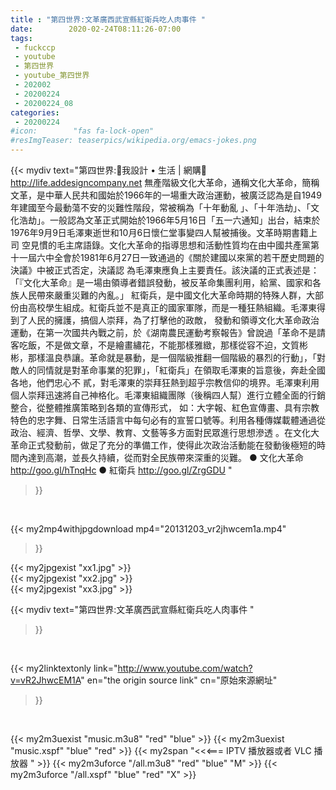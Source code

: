```yaml
---
title : "第四世界:文革廣西武宣縣紅衛兵吃人肉事件 "
date:        2020-02-24T08:11:26-07:00
tags:
 - fuckccp
 - youtube
 - 第四世界
 - youtube_第四世界
 - 202002
 - 20200224
 - 20200224_08
categories:
 - 20200224
#icon:        "fas fa-lock-open"
#resImgTeaser: teaserpics/wikipedia.org/emacs-jokes.png
---
```


{{< mydiv text="第四世界:💎我設計 • 生活 | 網購💎 http://life.addesigncompany.net  無產階級文化大革命，通稱文化大革命，簡稱文革，是中華人民共和國始於1966年的一場重大政治運動，被廣泛認為是自1949年建國至今最動蕩不安的災難性階段，常被稱為「十年動亂 」、「十年浩劫」、「文化浩劫」。一般認為文革正式開始於1966年5月16日「五一六通知」出台，結束於1976年9月9日毛澤東逝世和10月6日懷仁堂事變四人幫被捕後。文革時期書籍上司 空見慣的毛主席語錄。文化大革命的指導思想和活動性質均在由中國共產黨第十一屆六中全會於1981年6月27日一致通過的《關於建國以來黨的若干歷史問題的決議》中被正式否定，決議認 為毛澤東應負上主要責任。該決議的正式表述是：「『文化大革命』是一場由領導者錯誤發動，被反革命集團利用，給黨、國家和各族人民帶來嚴重災難的內亂。」  紅衛兵，是中國文化大革命時期的特殊人群，大部份由高校學生組成。紅衛兵並不是真正的國家軍隊，而是一種狂熱組織。毛澤東得到了人民的擁護，搞個人崇拜，為了打擊他的政敵， 發動和領導文化大革命政治運動，在第一次國共內戰之前，於《湖南農民運動考察報告》曾說過「革命不是請客吃飯，不是做文章，不是繪畫繡花，不能那樣雅緻，那樣從容不迫，文質彬 彬，那樣溫良恭讓。革命就是暴動，是一個階級推翻一個階級的暴烈的行動」，「對敵人的同情就是對革命事業的犯罪」，「紅衛兵」在領取毛澤東的旨意後，奔赴全國各地，他們忠心不 貳，對毛澤東的崇拜狂熱到超乎宗教信仰的境界。毛澤東利用個人崇拜迅速將自己神格化。毛澤東組織團隊（後稱四人幫）進行立體全面的行銷整合，從整體推廣策略到各類的宣傳形式， 如：大字報、紅色宣傳畫、具有宗教特色的忠字舞、日常生活語言中每句必有的宣誓口號等。利用各種傳媒載體通過從政治、經濟、哲學、文學、教育、文藝等多方面對民眾進行思想滲透 。在文化大革命正式發動前，做足了充分的準備工作，使得此次政治活動能在發動後極短的時間內達到高潮，並長久持續，從而對全民族帶來深重的災難。  ● 文化大革命 http://goo.gl/hTnqHc  ● 紅衛兵 http://goo.gl/ZrgGDU "
>}}
<br>


{{< my2mp4withjpgdownload mp4="20131203_vr2jhwcem1a.mp4"
>}}

{{< my2jpgexist "xx1.jpg" >}}<br>
{{< my2jpgexist "xx2.jpg" >}}<br>
{{< my2jpgexist "xx3.jpg" >}}<br>



{{< mydiv text="第四世界:文革廣西武宣縣紅衛兵吃人肉事件 "
>}}
<br>

{{< my2linktextonly link="http://www.youtube.com/watch?v=vR2JhwcEM1A"
en="the origin source link" cn="原始來源網址"
>}}


<br>

{{< my2m3uexist "music.m3u8" "red"  "blue" >}} {{< my2m3uexist "music.xspf" "blue" "red"  >}} {{< my2span "<<<=== IPTV 播放器或者 VLC 播放器 " >}} {{< my2m3uforce "/all.m3u8" "red"  "blue" "M" >}} {{< my2m3uforce "/all.xspf" "blue" "red"  "X" >}} 
